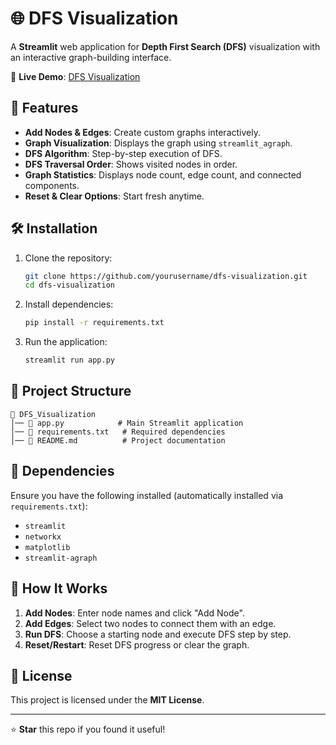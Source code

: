 # 🌐 DFS Visualization

A **Streamlit** web application for **Depth First Search (DFS)** visualization with an interactive graph-building interface.

🔗 **Live Demo**: [DFS Visualization](https://dfsvisualisation.streamlit.app/)

## 🚀 Features

- **Add Nodes & Edges**: Create custom graphs interactively.
- **Graph Visualization**: Displays the graph using `streamlit_agraph`.
- **DFS Algorithm**: Step-by-step execution of DFS.
- **DFS Traversal Order**: Shows visited nodes in order.
- **Graph Statistics**: Displays node count, edge count, and connected components.
- **Reset & Clear Options**: Start fresh anytime.

## 🛠 Installation

1. Clone the repository:
   ```sh
   git clone https://github.com/yourusername/dfs-visualization.git
   cd dfs-visualization
   ```

2. Install dependencies:
   ```sh
   pip install -r requirements.txt
   ```

3. Run the application:
   ```sh
   streamlit run app.py
   ```

## 📂 Project Structure

```
📁 DFS_Visualization
│── 📄 app.py            # Main Streamlit application
│── 📄 requirements.txt   # Required dependencies
│── 📄 README.md          # Project documentation
```

## 📌 Dependencies

Ensure you have the following installed (automatically installed via `requirements.txt`):

- `streamlit`
- `networkx`
- `matplotlib`
- `streamlit-agraph`

## 🎯 How It Works

1. **Add Nodes**: Enter node names and click "Add Node".
2. **Add Edges**: Select two nodes to connect them with an edge.
3. **Run DFS**: Choose a starting node and execute DFS step by step.
4. **Reset/Restart**: Reset DFS progress or clear the graph.

## 📜 License

This project is licensed under the **MIT License**.

---

⭐ **Star** this repo if you found it useful!

